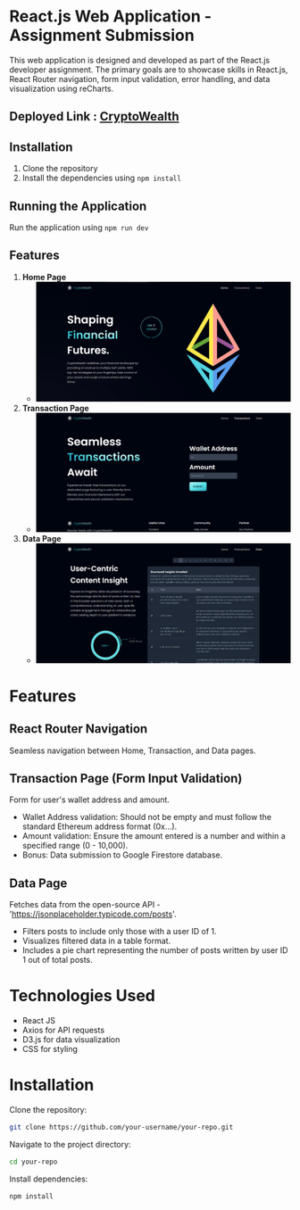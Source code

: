 # React.js Web Application - Assignment Submission

This web application is designed and developed as part of the React.js developer assignment. The primary goals are to showcase skills in React.js, React Router navigation, form input validation, error handling, and data visualization using reCharts.

## Deployed Link : [CryptoWealth](https://crypto-wealth.vercel.app/)


## Installation

1. Clone the repository
2. Install the dependencies using `npm install`

## Running the Application

Run the application using `npm run dev`

## Features

1. **Home Page**
   - ![Alt](./public/homePage.png)
2. **Transaction Page**
   - ![Alt](./public/transaction.png)
3. **Data Page**
   - ![Alt](./public/chart.png)

# Features

## React Router Navigation
Seamless navigation between Home, Transaction, and Data pages.

## Transaction Page (Form Input Validation)
Form for user's wallet address and amount.
- Wallet Address validation: Should not be empty and must follow the standard Ethereum address format (0x...).
- Amount validation: Ensure the amount entered is a number and within a specified range (0 - 10,000).
- Bonus: Data submission to Google Firestore database.

## Data Page
Fetches data from the open-source API - 'https://jsonplaceholder.typicode.com/posts'.
- Filters posts to include only those with a user ID of 1.
- Visualizes filtered data in a table format.
- Includes a pie chart representing the number of posts written by user ID 1 out of total posts.

# Technologies Used
- React JS
- Axios for API requests
- D3.js for data visualization
- CSS for styling

# Installation
Clone the repository:
```bash
git clone https://github.com/your-username/your-repo.git
```
Navigate to the project directory:
```bash
cd your-repo
```
Install dependencies:
```bash
npm install
```
